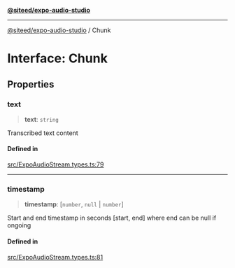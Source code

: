 [**@siteed/expo-audio-studio**](../README.md)

***

[@siteed/expo-audio-studio](../README.md) / Chunk

# Interface: Chunk

## Properties

### text

> **text**: `string`

Transcribed text content

#### Defined in

[src/ExpoAudioStream.types.ts:79](https://github.com/deeeed/expo-audio-stream/blob/e63960be99f20b4ceb77356f18afa41197a63203/packages/expo-audio-studio/src/ExpoAudioStream.types.ts#L79)

***

### timestamp

> **timestamp**: [`number`, `null` \| `number`]

Start and end timestamp in seconds [start, end] where end can be null if ongoing

#### Defined in

[src/ExpoAudioStream.types.ts:81](https://github.com/deeeed/expo-audio-stream/blob/e63960be99f20b4ceb77356f18afa41197a63203/packages/expo-audio-studio/src/ExpoAudioStream.types.ts#L81)
